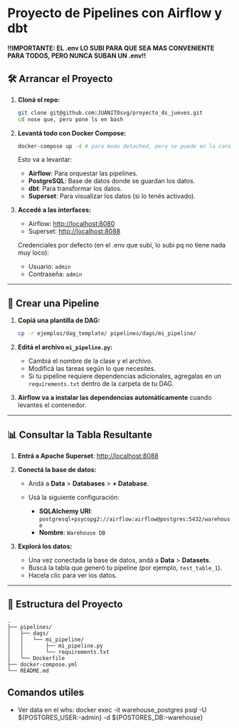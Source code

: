# Proyecto de Pipelines con Airflow y dbt

**!!IMPORTANTE: EL .env LO SUBI PARA QUE SEA MAS CONVENIENTE PARA TODOS, PERO NUNCA SUBAN UN .env!!**

## 🛠 Arrancar el Proyecto

1. **Cloná el repo:**

   ```bash
   git clone git@github.com:JUANITOsvg/proyecto_ds_jueves.git
   cd nose que, pero pone ls en bash
   ```

2. **Levantá todo con Docker Compose:**

   ```bash
   docker-compose up -d # para modo detached, pero se puede en la consola misma para ver logs
   ```

   Esto va a levantar:

   * **Airflow**: Para orquestar las pipelines.
   * **PostgreSQL**: Base de datos donde se guardan los datos.
   * **dbt**: Para transformar los datos.
   * **Superset**: Para visualizar los datos (si lo tenés activado).

3. **Accedé a las interfaces:**

   * Airflow: [http://localhost:8080](http://localhost:8080)
   * Superset: [http://localhost:8088](http://localhost:8088)

   Credenciales por defecto (en el .env que subí, lo subi pq no tiene nada muy loco):

   * Usuario: `admin`
   * Contraseña: `admin`

---

## 🧱 Crear una Pipeline

1. **Copiá una plantilla de DAG:**

   ```bash
   cp -r ejemplos/dag_template/ pipelines/dags/mi_pipeline/
   ```

2. **Editá el archivo `mi_pipeline.py`:**

   * Cambiá el nombre de la clase y el archivo.
   * Modificá las tareas según lo que necesites.
   * Si tu pipeline requiere dependencias adicionales, agregalas en un `requirements.txt` dentro de la carpeta de tu DAG.

3. **Airflow va a instalar las dependencias automáticamente** cuando levantes el contenedor.

---

## 📊 Consultar la Tabla Resultante

1. **Entrá a Apache Superset**: [http://localhost:8088](http://localhost:8088)

2. **Conectá la base de datos:**

   * Andá a **Data** > **Databases** > **+ Database**.
   * Usá la siguiente configuración:

     * **SQLAlchemy URI**: `postgresql+psycopg2://airflow:airflow@postgres:5432/warehouse`
     * **Nombre**: `Warehouse DB`

3. **Explorá los datos:**

   * Una vez conectada la base de datos, andá a **Data** > **Datasets**.
   * Buscá la tabla que generó tu pipeline (por ejemplo, `test_table_1`).
   * Hacela clic para ver los datos.

---

## 📁 Estructura del Proyecto

```
.
├── pipelines/
│   ├── dags/
│   │   └── mi_pipeline/
│   │       ├── mi_pipeline.py
│   │       └── requirements.txt
│   └── Dockerfile
├── docker-compose.yml
└── README.md
```

## Comandos utiles

   * Ver data en el whs: docker exec -it warehouse_postgres psql -U ${POSTGRES_USER:-admin} -d ${POSTGRES_DB:-warehouse}

